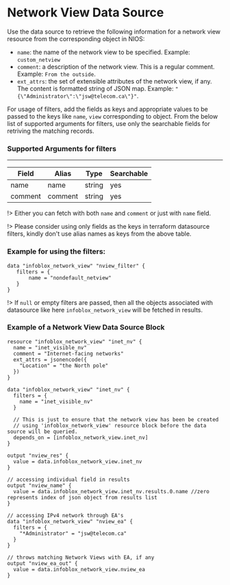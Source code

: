 # Network View Data Source

Use the data source to retrieve the following information for a network view resource from the corresponding object in NIOS:

* `name`: the name of the network view to be specified. Example: `custom_netview`
* `comment`: a description of the network view. This is a regular comment. Example: `From the outside`.
* `ext_attrs`: the set of extensible attributes of the network view, if any. The content is formatted string of JSON map. Example: `"{\"Administrator\":\"jsw@telecom.ca\"}"`.

For usage of filters, add the fields as keys and appropriate values to be passed to the keys like `name`, `view` corresponding to object.
From the below list of supported arguments for filters,  use only the searchable fields for retriving the matching records.

### Supported Arguments for filters

-----
| Field   | Alias   | Type   | Searchable |
|---------|---------|--------|------------|
| name    | name    | string | yes        |
| comment | comment | string | yes        |

!> Either you can fetch with both `name` and `comment` or just with `name` field.

!> Please consider using only fields as the keys in terraform datasource filters, kindly don't use alias names as keys from the above table.

### Example for using the filters:
 ```hcl
 data "infoblox_network_view" "nview_filter" {
    filters = {
        name = "nondefault_netview"
    }
 }
 ```

!> If `null` or empty filters are passed, then all the objects associated with datasource like here `infoblox_network_view` will be fetched in results.

### Example of a Network View Data Source Block

```hcl
resource "infoblox_network_view" "inet_nv" {
  name = "inet_visible_nv"
  comment = "Internet-facing networks"
  ext_attrs = jsonencode({
    "Location" = "the North pole"
  })
}

data "infoblox_network_view" "inet_nv" {
  filters = {
    name = "inet_visible_nv"
  }

  // This is just to ensure that the network view has been be created
  // using 'infoblox_network_view' resource block before the data source will be queried.
  depends_on = [infoblox_network_view.inet_nv]
}

output "nview_res" {
  value = data.infoblox_network_view.inet_nv
}

// accessing individual field in results
output "nview_name" {
  value = data.infoblox_network_view.inet_nv.results.0.name //zero represents index of json object from results list
}

// accessing IPv4 network through EA's
data "infoblox_network_view" "nview_ea" {
  filters = {
    "*Administrator" = "jsw@telecom.ca"
  }
}

// throws matching Network Views with EA, if any
output "nview_ea_out" {
  value = data.infoblox_network_view.nview_ea
}
```

